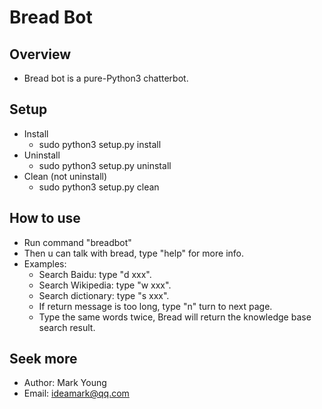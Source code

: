 # Bread Bot

## Overview
* Bread bot is a pure-Python3 chatterbot.

## Setup
* Install
  * sudo python3 setup.py install
* Uninstall
  * sudo python3 setup.py uninstall
* Clean (not uninstall)
  * sudo python3 setup.py clean

## How to use
* Run command "breadbot"
* Then u can talk with bread, type "help" for more info.
* Examples:
  * Search Baidu: type "d xxx".
  * Search Wikipedia: type "w xxx".
  * Search dictionary: type "s xxx".
  * If return message is too long, type "n" turn to next page.
  * Type the same words twice, Bread will return the knowledge base search result.

## Seek more
* Author: Mark Young
* Email: ideamark@qq.com
